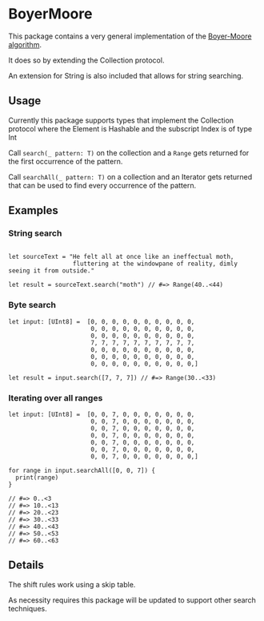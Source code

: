 # BoyerMoore

This package contains a very general implementation of the [Boyer-Moore algorithm](https://en.wikipedia.org/wiki/Boyer%E2%80%93Moore_string_search_algorithm).

It does so by extending the Collection protocol.

An extension for String is also included that allows for string searching.

## Usage

Currently this package supports types that implement the Collection protocol where
the Element is Hashable and the subscript Index is of type Int

Call `search(_ pattern: T)` on the collection and a `Range` gets returned for
the first occurrence of the pattern.

Call `searchAll(_ pattern: T)` on a collection and an Iterator gets returned that
can be used to find every occurrence of the pattern.

## Examples

### String search
```

let sourceText = "He felt all at once like an ineffectual moth,
                  fluttering at the windowpane of reality, dimly seeing it from outside."

let result = sourceText.search("moth") // #=> Range(40..<44)

```

### Byte search

```
let input: [UInt8] =  [0, 0, 0, 0, 0, 0, 0, 0, 0, 0,
                       0, 0, 0, 0, 0, 0, 0, 0, 0, 0,
                       0, 0, 0, 0, 0, 0, 0, 0, 0, 0,
                       7, 7, 7, 7, 7, 7, 7, 7, 7, 7,
                       0, 0, 0, 0, 0, 0, 0, 0, 0, 0,
                       0, 0, 0, 0, 0, 0, 0, 0, 0, 0,
                       0, 0, 0, 0, 0, 0, 0, 0, 0, 0,]

let result = input.search([7, 7, 7]) // #=> Range(30..<33)

```

### Iterating over all ranges

```
let input: [UInt8] =  [0, 0, 7, 0, 0, 0, 0, 0, 0, 0,
                       0, 0, 7, 0, 0, 0, 0, 0, 0, 0,
                       0, 0, 7, 0, 0, 0, 0, 0, 0, 0,
                       0, 0, 7, 0, 0, 0, 0, 0, 0, 0,
                       0, 0, 7, 0, 0, 0, 0, 0, 0, 0,
                       0, 0, 7, 0, 0, 0, 0, 0, 0, 0,
                       0, 0, 7, 0, 0, 0, 0, 0, 0, 0,]

for range in input.searchAll([0, 0, 7]) {
  print(range)
}

// #=> 0..<3
// #=> 10..<13
// #=> 20..<23
// #=> 30..<33
// #=> 40..<43
// #=> 50..<53
// #=> 60..<63

```

## Details

The shift rules work using a skip table.

As necessity requires this package will be updated to support other search techniques.

